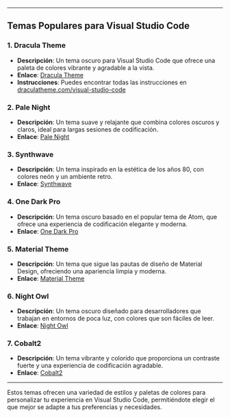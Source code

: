  

---

## Temas Populares para Visual Studio Code

### 1. Dracula Theme
- **Descripción**: Un tema oscuro para Visual Studio Code que ofrece una paleta de colores vibrante y agradable a la vista.
- **Enlace**: [Dracula Theme](https://marketplace.visualstudio.com/items?itemName=dracula-theme.theme-dracula)
- **Instrucciones**: Puedes encontrar todas las instrucciones en [draculatheme.com/visual-studio-code](https://draculatheme.com/visual-studio-code)

### 2. Pale Night
- **Descripción**: Un tema suave y relajante que combina colores oscuros y claros, ideal para largas sesiones de codificación.
- **Enlace**: [Pale Night](https://marketplace.visualstudio.com/items?itemName=whizkydee.material-palenight-theme)

### 3. Synthwave
- **Descripción**: Un tema inspirado en la estética de los años 80, con colores neón y un ambiente retro.
- **Enlace**: [Synthwave](https://marketplace.visualstudio.com/items?itemName=RobbOwen.synthwave-vscode)

### 4. One Dark Pro
- **Descripción**: Un tema oscuro basado en el popular tema de Atom, que ofrece una experiencia de codificación elegante y moderna.
- **Enlace**: [One Dark Pro](https://marketplace.visualstudio.com/items?itemName=ZhuangZhi.one-dark-pro)

### 5. Material Theme
- **Descripción**: Un tema que sigue las pautas de diseño de Material Design, ofreciendo una apariencia limpia y moderna.
- **Enlace**: [Material Theme](https://marketplace.visualstudio.com/items?itemName=Equinusocio.material-theme)

### 6. Night Owl
- **Descripción**: Un tema oscuro diseñado para desarrolladores que trabajan en entornos de poca luz, con colores que son fáciles de leer.
- **Enlace**: [Night Owl](https://marketplace.visualstudio.com/items?itemName=sdras.night-owl)

### 7. Cobalt2
- **Descripción**: Un tema vibrante y colorido que proporciona un contraste fuerte y una experiencia de codificación agradable.
- **Enlace**: [Cobalt2](https://marketplace.visualstudio.com/items?itemName=Waderyan.cobalt2)

---

Estos temas ofrecen una variedad de estilos y paletas de colores para personalizar tu experiencia en Visual Studio Code, permitiéndote elegir el que mejor se adapte a tus preferencias y necesidades.